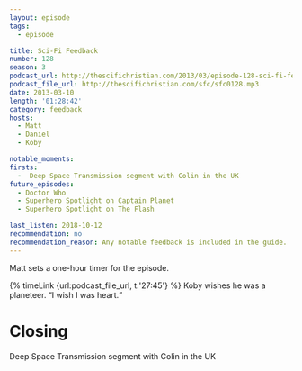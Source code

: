 ```yaml
---
layout: episode
tags:
  - episode

title: Sci-Fi Feedback
number: 128
season: 3
podcast_url: http://thescifichristian.com/2013/03/episode-128-sci-fi-feedback/
podcast_file_url: http://thescifichristian.com/sfc/sfc0128.mp3
date: 2013-03-10
length: '01:28:42'
category: feedback
hosts:
  - Matt
  - Daniel
  - Koby

notable_moments:
firsts:
  -  Deep Space Transmission segment with Colin in the UK 
future_episodes:
  - Doctor Who
  - Superhero Spotlight on Captain Planet
  - Superhero Spotlight on The Flash 

last_listen: 2018-10-12
recommendation: no
recommendation_reason: Any notable feedback is included in the guide.
---
```

Matt sets a one-hour timer for the episode. 

<div class="quote">
  {% timeLink {url:podcast_file_url, t:'27:45'} %}
  <span class="quote-context is-size-6">Koby wishes he was a planeteer.</span>
  <q class="koby">I wish I was heart.</q>
</div>



# Closing

Deep Space Transmission segment with Colin in the UK